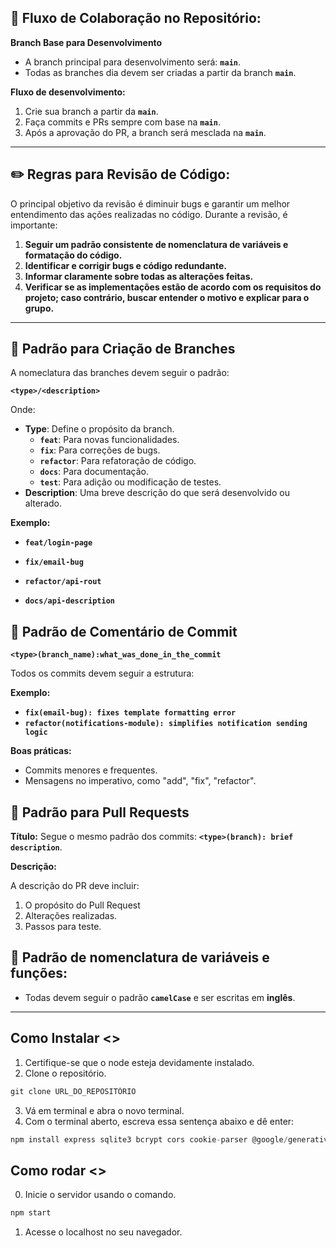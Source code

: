 ## 🔄 Fluxo de Colaboração no Repositório:

**Branch Base para Desenvolvimento**

- A branch principal para desenvolvimento será: **`main`**.
- Todas as branches dia devem ser criadas a partir da branch **`main`**.

**Fluxo de desenvolvimento:**

1. Crie sua branch a partir da **`main`**.
2. Faça commits e PRs sempre com base na **`main`**.
3. Após a aprovação do PR, a branch será mesclada na **`main`**.
---

## ✏️ Regras para Revisão de Código: 
O principal objetivo da revisão é diminuir bugs e garantir um melhor entendimento das ações realizadas no código.
Durante a revisão, é importante:


1. **Seguir um padrão consistente de nomenclatura de variáveis e formatação do código.**
2. **Identificar e corrigir bugs e código redundante.**
3. **Informar claramente sobre todas as alterações feitas.**
4. **Verificar se as implementações estão de acordo com os requisitos do projeto; caso contrário, buscar entender o motivo e explicar para o grupo.**
---

## 📄 Padrão para Criação de Branches

A nomeclatura das branches devem seguir o padrão:

**`<type>/<description>`**

Onde:

- **Type**: Define o propósito da branch.
    - **`feat`**: Para novas funcionalidades.
    - **`fix`**: Para correções de bugs.
    - **`refactor`**: Para refatoração de código.
    - **`docs`**: Para documentação.
    - **`test`**: Para adição ou modificação de testes.
- **Description**: Uma breve descrição do que será desenvolvido ou alterado.

**Exemplo:**

- **`feat/login-page`**

- **`fix/email-bug`**

- **`refactor/api-rout`**

- **`docs/api-description`**

## 📄 Padrão de Comentário de Commit

**`<type>(branch_name):what_was_done_in_the_commit`**

Todos os commits devem seguir a estrutura:

**Exemplo:**

- **`fix(email-bug): fixes template formatting error`**
- **`refactor(notifications-module): simplifies notification sending logic`**

**Boas práticas:**

- Commits menores e frequentes.
- Mensagens no imperativo, como "add", "fix", "refactor".

## 📄 Padrão para Pull Requests

**Título:** Segue o mesmo padrão dos commits: **`<type>(branch): brief description`**.

**Descrição:**

A descrição do PR deve incluir:

1. O propósito do Pull Request
2. Alterações realizadas.
3. Passos para teste.

## 📄 Padrão de nomenclatura de variáveis e funções:
- Todas devem seguir o padrão **`camelCase`** e ser escritas em **inglês**.
---


## Como Instalar <>

1. Certifique-se que o node esteja devidamente instalado.
2. Clone o repositório.
```jsx
git clone URL_DO_REPOSITÓRIO
```
3. Vá em terminal e abra o novo terminal.
4. Com o terminal aberto, escreva essa sentença abaixo e dê enter:
```jsx
npm install express sqlite3 bcrypt cors cookie-parser @google/generative-ai pdfkit dotenv
```

## Como rodar <>
0. Inicie o servidor usando o comando.
```jsx
npm start
```
1. Acesse o localhost no seu navegador.
